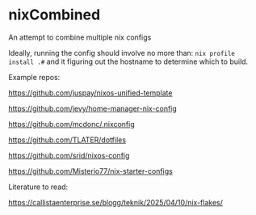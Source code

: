 # nixCombined
An attempt to combine multiple nix configs

Ideally, running the config should involve no more than: `nix profile install .#` and it figuring out the hostname to determine which to build.

Example repos:

https://github.com/juspay/nixos-unified-template

https://github.com/jevy/home-manager-nix-config

https://github.com/mcdonc/.nixconfig

https://github.com/TLATER/dotfiles

https://github.com/srid/nixos-config

https://github.com/Misterio77/nix-starter-configs

Literature to read:

https://callistaenterprise.se/blogg/teknik/2025/04/10/nix-flakes/
